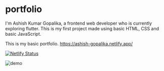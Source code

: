 # portfolio
I'm Ashish Kumar Gopalika, a frontend web developer who is currently exploring flutter. This is my first project made using basic HTML, CSS and basic JavaScript.

This is my basic portfolio. https://ashish-gopalika.netlify.app/

[![Netlify Status](https://api.netlify.com/api/v1/badges/2b3af8d8-7652-4467-b464-e924d86e77b5/deploy-status)](https://app.netlify.com/sites/ashish-gopalika/deploys)

![demo](./src/img/ash.png)


